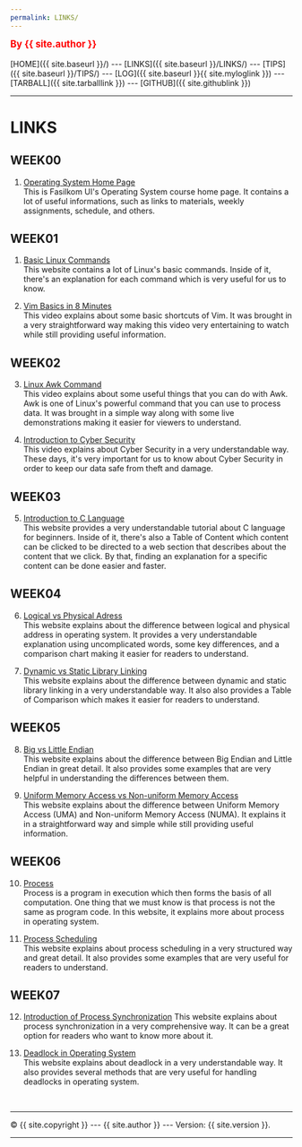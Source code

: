 ```yaml
---
permalink: LINKS/
---
```

<span style="color:red; font-weight:bold; font-size:larger;">By {{ site.author }}</span>
<br><br>
[HOME]({{ site.baseurl }}/) ---
[LINKS]({{ site.baseurl }}/LINKS/) ---
[TIPS]({{ site.baseurl }}/TIPS/) ---
[LOG]({{ site.baseurl }}{{ site.myloglink }}) ---
[TARBALL]({{ site.tarballlink }}) ---
[GITHUB]({{ site.githublink }})
<br>
<hr>

# LINKS

## WEEK00
1. [Operating System Home Page](https://os.vlsm.org/)<br>
This is Fasilkom UI's Operating System course home page. It contains a lot of useful informations, such as
links to materials, weekly assignments, schedule, and others.

## WEEK01
1. [Basic Linux Commands](https://linuxopsys.com/topics/basic-linux-commands)<br>
This website contains a lot of Linux's basic commands. Inside of it, there's an explanation
for each command which is very useful for us to know.

2. [Vim Basics in 8 Minutes](https://www.youtube.com/watch?v=ggSyF1SVFr4)<br>
This video explains about some basic shortcuts of Vim. It was brought in a
very straightforward way making this video very entertaining to watch while still providing useful
information.

## WEEK02
3. [Linux Awk Command](https://www.youtube.com/watch?v=9YOZmI-zWok)<br>
This video explains about some useful things that you can do with Awk. Awk is one of Linux's
powerful command that you can use to process data. It was brought in a simple way
along with some live demonstrations making it easier for viewers to understand.

4. [Introduction to Cyber Security](https://youtu.be/rcDO8km6R6c)<br>
This video explains about Cyber Security in a very understandable way. These days, it's very important for us
to know about Cyber Security in order to keep our data safe from theft and damage.

## WEEK03
5. [Introduction to C Language](https://www.freecodecamp.org/news/the-c-beginners-handbook/#type-definitions)<br>
This website provides a very understandable tutorial about C language for beginners. Inside of it, there's also a 
Table of Content which content can be clicked to be directed to a web section that describes about the content that we
click. By that, finding an explanation for a specific content can be done easier and faster.
 
## WEEK04
6. [Logical vs Physical Adress](https://techdifferences.com/difference-between-logical-and-physical-address.html)<br>
This website explains about the difference between logical and physical address in operating system. It provides a
very understandable explanation using uncomplicated words, some key differences, and a comparison chart making it easier
for readers to understand.

7. [Dynamic vs Static Library Linking](https://cs-fundamentals.com/tech-interview/c/difference-between-static-and-dynamic-linking)<br>
This website explains about the difference between dynamic and static library linking in a very understandable way. It also
also provides a Table of Comparison which makes it easier for readers to understand.

## WEEK05
8. [Big vs Little Endian](https://www.freecodecamp.org/news/what-is-endianness-big-endian-vs-little-endian/)<br>
This website explains about the difference between Big Endian and Little Endian in great detail. It also provides
some examples that are very helpful in understanding the differences between them.

9. [Uniform Memory Access vs Non-uniform Memory Access](https://www.geeksforgeeks.org/difference-between-uniform-memory-access-uma-and-non-uniform-memory-access-numa/)<br>
This website explains about the difference between Uniform Memory Access (UMA) and Non-uniform Memory Access (NUMA).
It explains it in a straightforward way and simple while still providing useful information.

## WEEK06
10. [Process](https://www.studytonight.com/operating-system/operating-system-processes)<br>
Process is a program in execution which then forms the basis of all computation. One thing that we must know is that
process is not the same as program code. In this website, it explains more about process in operating system. 

11. [Process Scheduling](https://www.tutorialspoint.com/operating_system/os_process_scheduling.htm)<br>
This website explains about process scheduling in a very structured way and great detail. It also provides
some examples that are very useful for readers to understand. 

## WEEK07
12. [Introduction of Process Synchronization](https://www.geeksforgeeks.org/introduction-of-process-synchronization/)
This website explains about process synchronization in a very comprehensive way. It can be a great option for
readers who want to know more about it.

13. [Deadlock in Operating System](https://www.scaler.com/topics/operating-system/deadlock-in-os/)<br>
This website explains about deadlock in a very understandable way. It also provides several methods that are
very useful for handling deadlocks in operating system.

<br>
<hr>
&copy; {{ site.copyright }} --- {{ site.author }} --- Version: {{ site.version }}.
<hr>
<br>
